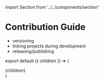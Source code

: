 import Section from '../../components/section'

# Contribution Guide

- versioning
- linking projects during development
- releasing/publishing

export default ({ children }) => (
  <Section name='contributiing'>{children}</Section>
)
